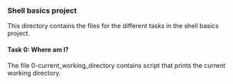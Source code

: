 ### Shell basics project
This directory contains the files for the different tasks in the shell basics project.
 
 #### Task 0: Where am I? ####
The file 0-current_working_directory contains script that prints the current working directory.


